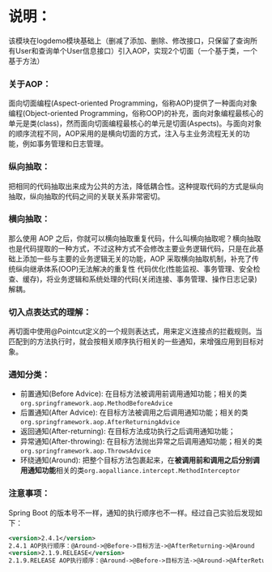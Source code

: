 # 说明：
该模块在logdemo模块基础上（删减了添加、删除、修改接口，只保留了查询所有User和查询单个User信息接口）引入AOP，实现2个切面（一个基于类，一个基于方法）

### 关于AOP：

面向切面编程(Aspect-oriented Programming，俗称AOP)提供了一种面向对象编程(Object-oriented Programming，俗称OOP)的补充，面向对象编程最核心的单元是类(class)，然而面向切面编程最核心的单元是切面(Aspects)。与面向对象的顺序流程不同，AOP采用的是横向切面的方式，注入与主业务流程无关的功能，例如事务管理和日志管理。

### 纵向抽取：

把相同的代码抽取出来成为公共的方法，降低耦合性。这种提取代码的方式是纵向抽取，纵向抽取的代码之间的关联关系非常密切。

### 横向抽取：

那么使用 AOP 之后，你就可以横向抽取重复代码，什么叫横向抽取呢？横向抽取也是代码提取的一种方式，不过这种方式不会修改主要业务逻辑代码，只是在此基础上添加一些与主要的业务逻辑无关的功能，AOP 采取横向抽取机制，补充了传统纵向继承体系(OOP)无法解决的重复性 代码优化(性能监视、事务管理、安全检查、缓存)，将业务逻辑和系统处理的代码(关闭连接、事务管理、操作日志记录)解耦。

### 切入点表达式的理解：

再切面中使用@Pointcut定义的一个规则表达式，用来定义连接点的拦截规则。当匹配到的方法执行时，就会按相关顺序执行相关的一些通知，来增强应用到目标对象。

### 通知分类：

- 前置通知(Before Advice): 在目标方法被调用前调用通知功能；相关的类`org.springframework.aop.MethodBeforeAdvice`
- 后置通知(After Advice): 在目标方法被调用之后调用通知功能；相关的类`org.springframework.aop.AfterReturningAdvice`
- 返回通知(After-returning): 在目标方法成功执行之后调用通知功能；
- 异常通知(After-throwing): 在目标方法抛出异常之后调用通知功能；相关的类`org.springframework.aop.ThrowsAdvice`
- 环绕通知(Around): 把整个目标方法包裹起来，在**被调用前和调用之后分别调用通知功能**相关的类`org.aopalliance.intercept.MethodInterceptor`

### 注意事项：

Spring Boot 的版本号不一样，通知的执行顺序也不一样。经过自己实验后发现如下：

```xml
<version>2.4.1</version>
2.4.1 AOP执行顺序：@Around->@Before->目标方法->@AfterReturning->@Around
<version>2.1.9.RELEASE</version>
2.1.9.RELEASE AOP执行顺序：@Around->@Before->目标方法->@Around->@AfterReturning
```



